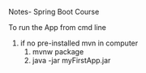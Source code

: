 Notes- Spring Boot Course

To run the App from cmd line
1. if no pre-installed mvn in computer
   1. mvnw package
   2. java -jar myFirstApp.jar
